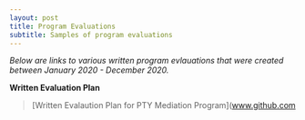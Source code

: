 ```yaml
---
layout: post
title: Program Evaluations
subtitle: Samples of program evaluations
---
```


_Below are links to various written program evlauations that were created between January 2020 - December 2020._

**Written Evaluation Plan**
> [Written Evalaution Plan for PTY Mediation Program](www.github.com


